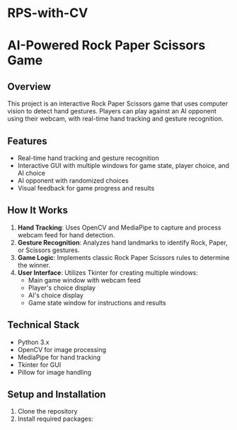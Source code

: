 # RPS-with-CV
# AI-Powered Rock Paper Scissors Game

## Overview
This project is an interactive Rock Paper Scissors game that uses computer vision to detect hand gestures. Players can play against an AI opponent using their webcam, with real-time hand tracking and gesture recognition.

## Features
- Real-time hand tracking and gesture recognition
- Interactive GUI with multiple windows for game state, player choice, and AI choice
- AI opponent with randomized choices
- Visual feedback for game progress and results

## How It Works
1. **Hand Tracking**: Uses OpenCV and MediaPipe to capture and process webcam feed for hand detection.
2. **Gesture Recognition**: Analyzes hand landmarks to identify Rock, Paper, or Scissors gestures.
3. **Game Logic**: Implements classic Rock Paper Scissors rules to determine the winner.
4. **User Interface**: Utilizes Tkinter for creating multiple windows:
   - Main game window with webcam feed
   - Player's choice display
   - AI's choice display
   - Game state window for instructions and results

## Technical Stack
- Python 3.x
- OpenCV for image processing
- MediaPipe for hand tracking
- Tkinter for GUI
- Pillow for image handling

## Setup and Installation
1. Clone the repository
2. Install required packages:
